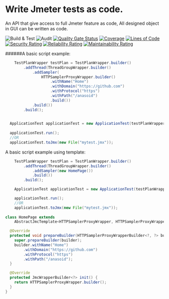 # Write Jmeter tests as code.

An API that give access to full Jmeter feature as code, All designed object in GUI can be written as code.

![Build & Test](https://github.com/anasoid/jmeter-as-code/actions/workflows/main.yml/badge.svg)
![Audit](https://github.com/anasoid/jmeter-as-code/actions/workflows/audit.yml/badge.svg)
[![Quality Gate Status](https://sonarcloud.io/api/project_badges/measure?project=anasoid_jmeter-as-code&metric=alert_status)](https://sonarcloud.io/dashboard?id=anasoid_jmeter-as-code)
[![Coverage](https://sonarcloud.io/api/project_badges/measure?project=anasoid_jmeter-as-code&metric=coverage)](https://sonarcloud.io/dashboard?id=anasoid_jmeter-as-code)
[![Lines of Code](https://sonarcloud.io/api/project_badges/measure?project=anasoid_jmeter-as-code&metric=ncloc)](https://sonarcloud.io/dashboard?id=anasoid_jmeter-as-code)
[![Security Rating](https://sonarcloud.io/api/project_badges/measure?project=anasoid_jmeter-as-code&metric=security_rating)](https://sonarcloud.io/dashboard?id=anasoid_jmeter-as-code)
[![Reliability Rating](https://sonarcloud.io/api/project_badges/measure?project=anasoid_jmeter-as-code&metric=reliability_rating)](https://sonarcloud.io/dashboard?id=anasoid_jmeter-as-code)
[![Maintainability Rating](https://sonarcloud.io/api/project_badges/measure?project=anasoid_jmeter-as-code&metric=sqale_rating)](https://sonarcloud.io/dashboard?id=anasoid_jmeter-as-code)


######A basic script example:

````java
    TestPlanWrapper testPlan = TestPlanWrapper.builder()
        .addThread(ThreadGroupWrapper.builder()
            .addSampler(
                HTTPSamplerProxyWrapper.builder()
                    .withName("Home")
                    .withDomain("https://github.com")
                    .withProtocol("https")
                    .withPath("/anasoid")
                    .build())
            .build())
        .build();

            
  ApplicationTest applicationTest = new ApplicationTest(testPlanWrapper);
 
  applicationTest.run();
  //OR
  applicationTest.toJmx(new File("mytest.jmx"));
````

A basic script example using template:
````java
    TestPlanWrapper testPlan = TestPlanWrapper.builder()
        .addThread(ThreadGroupWrapper.builder()
            .addSampler(new HomePage())
            .build())
        .build();

    ApplicationTest applicationTest = new ApplicationTest(testPlanWrapper);

    applicationTest.run();
    //OR
    applicationTest.toJmx(new File("mytest.jmx"));
    
class HomePage extends
    AbstractJmcTemplate<HTTPSamplerProxyWrapper, HTTPSamplerProxyWrapperBuilder<?, ?>> {

  @Override
  protected void prepareBuilder(HTTPSamplerProxyWrapperBuilder<?, ?> builder) {
    super.prepareBuilder(builder);
    builder.withName("Home")
        .withDomain("https://github.com")
        .withProtocol("https")
        .withPath("/anasoid");
  }

  @Override
  protected JmcWrapperBuilder<?> init() {
    return HTTPSamplerProxyWrapper.builder();
  }
}

            

  
````
